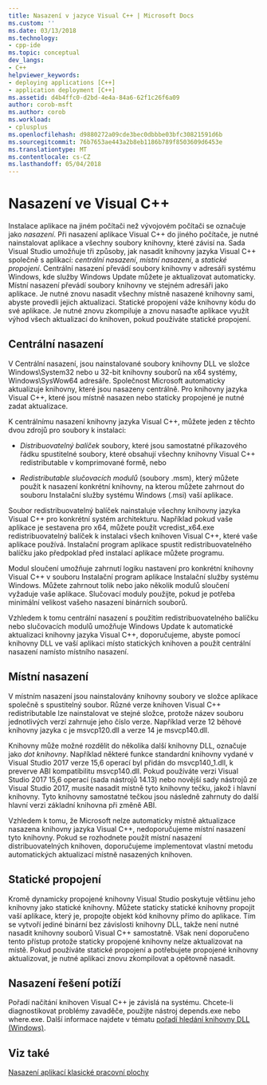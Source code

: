 ```yaml
---
title: Nasazení v jazyce Visual C++ | Microsoft Docs
ms.custom: ''
ms.date: 03/13/2018
ms.technology:
- cpp-ide
ms.topic: conceptual
dev_langs:
- C++
helpviewer_keywords:
- deploying applications [C++]
- application deployment [C++]
ms.assetid: d4b4ffc0-d2bd-4e4a-84a6-62f1c26f6a09
author: corob-msft
ms.author: corob
ms.workload:
- cplusplus
ms.openlocfilehash: d9880272a09cde3bec0dbbbe03bfc30821591d6b
ms.sourcegitcommit: 76b7653ae443a2b8eb1186b789f8503609d6453e
ms.translationtype: MT
ms.contentlocale: cs-CZ
ms.lasthandoff: 05/04/2018
---
```

# <a name="deployment-in-visual-c"></a>Nasazení ve Visual C++

Instalace aplikace na jiném počítači než vývojovém počítači se označuje jako *nasazení*. Při nasazení aplikace Visual C++ do jiného počítače, je nutné nainstalovat aplikace a všechny soubory knihovny, které závisí na. Sada Visual Studio umožňuje tři způsoby, jak nasadit knihovny jazyka Visual C++ společně s aplikací: *centrální nasazení*, *místní nasazení*, a *statické propojení*. Centrální nasazení převádí soubory knihovny v adresáři systému Windows, kde služby Windows Update můžete je aktualizovat automaticky. Místní nasazení převádí soubory knihovny ve stejném adresáři jako aplikace. Je nutné znovu nasadit všechny místně nasazené knihovny sami, abyste provedli jejich aktualizaci. Statické propojení váže knihovny kódu do své aplikace. Je nutné znovu zkompiluje a znovu nasaďte aplikace využít výhod všech aktualizací do knihoven, pokud používáte statické propojení.

## <a name="central-deployment"></a>Centrální nasazení

V Centrální nasazení, jsou nainstalované soubory knihovny DLL ve složce Windows\System32 nebo u 32-bit knihovny souborů na x64 systémy, Windows\SysWow64 adresáře. Společnost Microsoft automaticky aktualizuje knihovny, které jsou nasazeny centrálně. Pro knihovny jazyka Visual C++, které jsou místně nasazen nebo staticky propojené je nutné zadat aktualizace.

K centrálnímu nasazení knihovny jazyka Visual C++, můžete jeden z těchto dvou zdrojů pro soubory k instalaci:

- *Distribuovatelný balíček* soubory, které jsou samostatné příkazového řádku spustitelné soubory, které obsahují všechny knihovny Visual C++ redistributable v komprimované formě, nebo

- *Redistributable slučovacích modulů* (soubory .msm), který můžete použít k nasazení konkrétní knihovny, na kterou můžete zahrnout do souboru Instalační služby systému Windows (.msi) vaší aplikace.

Soubor redistribuovatelný balíček nainstaluje všechny knihovny jazyka Visual C++ pro konkrétní systém architekturu. Například pokud vaše aplikace je sestavena pro x64, můžete použít vcredist_x64.exe redistribuovatelný balíček k instalaci všech knihoven Visual C++, které vaše aplikace používá. Instalační program aplikace spustit redistribuovatelného balíčku jako předpoklad před instalací aplikace můžete programu.

Modul sloučení umožňuje zahrnutí logiku nastavení pro konkrétní knihovny Visual C++ v souboru Instalační program aplikace Instalační služby systému Windows. Můžete zahrnout tolik nebo jako několik modulů sloučení vyžaduje vaše aplikace. Slučovací moduly použijte, pokud je potřeba minimální velikost vašeho nasazení binárních souborů.

Vzhledem k tomu centrální nasazení s použitím redistribuovatelného balíčku nebo slučovacích modulů umožňuje Windows Update k automatické aktualizaci knihovny jazyka Visual C++, doporučujeme, abyste pomocí knihovny DLL ve vaší aplikaci místo statických knihoven a použít centrální nasazení namísto místního nasazení.

## <a name="local-deployment"></a>Místní nasazení

V místním nasazení jsou nainstalovány knihovny soubory ve složce aplikace společně s spustitelný soubor. Různé verze knihoven Visual C++ redistributable lze nainstalovat ve stejné složce, protože název souboru jednotlivých verzí zahrnuje jeho číslo verze. Například verze 12 běhové knihovny jazyka c je msvcp120.dll a verze 14 je msvcp140.dll.

Knihovny může možné rozdělit do několika další knihovny DLL, označuje jako *dot knihovny*. Například některé funkce standardní knihovny vydané v Visual Studio 2017 verze 15,6 operací byl přidán do msvcp140_1.dll, k preverve ABI kompatibilitu msvcp140.dll. Pokud používáte verzi Visual Studio 2017 15,6 operací (sada nástrojů 14.13) nebo novější sady nástrojů ze Visual Studio 2017, musíte nasadit místně tyto knihovny tečku, jakož i hlavní knihovny. Tyto knihovny samostatné tečkou jsou následně zahrnuty do další hlavní verzi základní knihovna při změně ABI.

Vzhledem k tomu, že Microsoft nelze automaticky místně aktualizace nasazena knihovny jazyka Visual C++, nedoporučujeme místní nasazení tyto knihovny. Pokud se rozhodnete použít místní nasazení distribuovatelných knihoven, doporučujeme implementovat vlastní metodu automatických aktualizací místně nasazených knihoven.

## <a name="static-linking"></a>Statické propojení

Kromě dynamicky propojené knihovny Visual Studio poskytuje většinu jeho knihovny jako statické knihovny. Můžete staticky statické knihovny propojit vaší aplikace, který je, propojte objekt kód knihovny přímo do aplikace. Tím se vytvoří jediné binární bez závislosti knihovny DLL, takže není nutné nasadit knihovny souborů Visual C++ samostatně. Však není doporučeno tento přístup protože staticky propojené knihovny nelze aktualizovat na místě. Pokud používáte statické propojení a potřebujete propojené knihovny aktualizovat, je nutné aplikaci znovu zkompilovat a opětovně nasadit.

## <a name="troubleshooting-deployment-issues"></a>Nasazení řešení potíží

Pořadí načítání knihoven Visual C++ je závislá na systému. Chcete-li diagnostikovat problémy zavaděče, použijte nástroj depends.exe nebo where.exe. Další informace najdete v tématu [pořadí hledání knihovny DLL (Windows)](http://msdn.microsoft.com/library/windows/desktop/ms682586.aspx).

## <a name="see-also"></a>Viz také

[Nasazení aplikací klasické pracovní plochy](../ide/deploying-native-desktop-applications-visual-cpp.md)
